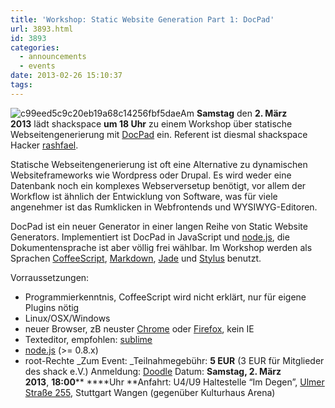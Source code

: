 ```yaml
---
title: 'Workshop: Static Website Generation Part 1: DocPad'
url: 3893.html
id: 3893
categories:
  - announcements
  - events
date: 2013-02-26 15:10:37
tags:
---
```


![c99eed5c9c20eb19a68c14256fbf5dae](https://blog.shackspace.de/wp-content/uploads/2013/02/c99eed5c9c20eb19a68c14256fbf5dae-150x150.jpeg)Am **Samstag** den **2\. März 2013** lädt shackspace **um 18 Uhr** zu einem Workshop über statische Webseitengenerierung mit [DocPad](http://docpad.org/) ein. Referent ist diesmal shackspace Hacker [rashfael](https://twitter.com/rashfael).

Statische Webseitengenerierung ist oft eine Alternative zu dynamischen Websiteframeworks wie Wordpress oder Drupal. Es wird weder eine Datenbank noch ein komplexes Webserversetup benötigt,
vor allem der Workflow ist ähnlich der Entwicklung von Software, was für viele angenehmer ist das Rumklicken in Webfrontends und WYSIWYG-Editoren.

DocPad ist ein neuer Generator in einer langen Reihe von Static Website Generators.
Implementiert ist DocPad in JavaScript und [node.js](http://nodejs.org/), die Dokumentensprache ist aber völlig frei wählbar.
Im Workshop werden als Sprachen [CoffeeScript](http://coffeescript.org/), [Markdown](http://daringfireball.net/projects/markdown/), [Jade](http://jade-lang.com/) und [Stylus](http://learnboost.github.com/stylus/) benutzt.

Vorraussetzungen:

*   Programmierkenntnis, CoffeeScript wird nicht erklärt, nur für eigene Plugins nötig
*   Linux/OSX/Windows
*   neuer Browser, zB neuster [Chrome](http://google.com/chrome) oder [Firefox](http://www.mozilla.org/firefox/new/), kein IE
*   Texteditor, empfohlen: [sublime](http://www.sublimetext.com/)
*   [node.js](http://nodejs.org/) (&gt;= 0.8.x)
*   root-Rechte
_Zum Event:
_Teilnahmegebühr: **5 EUR** (3 EUR für Mitglieder des shack e.V.)
Anmeldung: [Doodle](http://doodle.com/4mqebb5t64aedqe4)
Datum: **Samstag, 2\. März 2013**, **18:00**** ****Uhr
**Anfahrt: U4/U9 Haltestelle “Im Degen”, [Ulmer Straße 255](https://blog.shackspace.de/?page_id=713), Stuttgart Wangen (gegenüber Kulturhaus Arena)